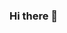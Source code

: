 ### Hi there 👋

<!--
**MatheusRezende13/MatheusRezende13** is a ✨ _special_ ✨ repository because its `README.md` (this file) appears on your GitHub profile.

Here are some ideas to get you started:

-🏠 Brazilian 
-📕 Learning C, C++, C#,Java,HTML,Python.
 
<h1>Learning</h1>

